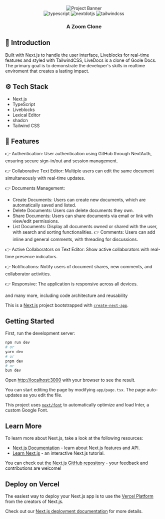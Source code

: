 <div align="center">
  <br />
      <img src="https://private-user-images.githubusercontent.com/151519281/349189110-eaaeb1f0-22da-46be-9e29-9bef70e0039d.png?jwt=eyJhbGciOiJIUzI1NiIsInR5cCI6IkpXVCJ9.eyJpc3MiOiJnaXRodWIuY29tIiwiYXVkIjoicmF3LmdpdGh1YnVzZXJjb250ZW50LmNvbSIsImtleSI6ImtleTUiLCJleHAiOjE3MjMyNjkyNTAsIm5iZiI6MTcyMzI2ODk1MCwicGF0aCI6Ii8xNTE1MTkyODEvMzQ5MTg5MTEwLWVhYWViMWYwLTIyZGEtNDZiZS05ZTI5LTliZWY3MGUwMDM5ZC5wbmc_WC1BbXotQWxnb3JpdGhtPUFXUzQtSE1BQy1TSEEyNTYmWC1BbXotQ3JlZGVudGlhbD1BS0lBVkNPRFlMU0E1M1BRSzRaQSUyRjIwMjQwODEwJTJGdXMtZWFzdC0xJTJGczMlMkZhd3M0X3JlcXVlc3QmWC1BbXotRGF0ZT0yMDI0MDgxMFQwNTQ5MTBaJlgtQW16LUV4cGlyZXM9MzAwJlgtQW16LVNpZ25hdHVyZT1iODk1MmRkNDVmZGM2YTZiYzY3M2EzOTI2OTQzNjk4NTk5ODgzNzUyMDQwZTk2ZTRhMDJiYzQ4MzkyOGU4NTE4JlgtQW16LVNpZ25lZEhlYWRlcnM9aG9zdCZhY3Rvcl9pZD0wJmtleV9pZD0wJnJlcG9faWQ9MCJ9.o6i9S0IF43EFIoMNcsSUoVs_SP1-94wxmhTN3GyAdU8" alt="Project Banner">
  <br />

  <div>
    <img src="https://img.shields.io/badge/-TypeScript-black?style=for-the-badge&logoColor=white&logo=typescript&color=3178C6" alt="typescript" />
    <img src="https://img.shields.io/badge/-Next_JS-black?style=for-the-badge&logoColor=white&logo=nextdotjs&color=000000" alt="nextdotjs" />
    <img src="https://img.shields.io/badge/-Tailwind_CSS-black?style=for-the-badge&logoColor=white&logo=tailwindcss&color=06B6D4" alt="tailwindcss" />
  </div>

  <h3 align="center">A Zoom Clone</h3>
</div>

## <a name="introduction">🤖 Introduction </a>

Built with Next.js to handle the user interface, Liveblocks for real-time features and styled with TailwindCSS, LiveDocs is a clone of Goole Docs. The primary goal is to demonstrate the developer's skills in realtime enviroment that creates a lasting impact.

## <a name="tech-stack">⚙️ Tech Stack</a>

- Next.js
- TypeScript
- Liveblocks
- Lexical Editor
- shadcn
- Tailwind CSS

## <a name="features">🔋 Features</a>
👉 Authentication: User authentication using GitHub through NextAuth, ensuring secure sign-in/out and session management.

👉 Collaborative Text Editor: Multiple users can edit the same document simultaneously with real-time updates.

👉 Documents Management:

- Create Documents: Users can create new documents, which are automatically saved and listed.
- Delete Documents: Users can delete documents they own.
- Share Documents: Users can share documents via email or link with view/edit permissions.
- List Documents: Display all documents owned or shared with the user, with search and sorting functionalities.
👉 Comments: Users can add inline and general comments, with threading for discussions.

👉 Active Collaborators on Text Editor: Show active collaborators with real-time presence indicators.

👉 Notifications: Notify users of document shares, new comments, and collaborator activities.

👉 Responsive: The application is responsive across all devices.

and many more, including code architecture and reusability

This is a [Next.js](https://nextjs.org/) project bootstrapped with [`create-next-app`](https://github.com/vercel/next.js/tree/canary/packages/create-next-app).

## Getting Started

First, run the development server:

```bash
npm run dev
# or
yarn dev
# or
pnpm dev
# or
bun dev
```

Open [http://localhost:3000](http://localhost:3000) with your browser to see the result.

You can start editing the page by modifying `app/page.tsx`. The page auto-updates as you edit the file.

This project uses [`next/font`](https://nextjs.org/docs/basic-features/font-optimization) to automatically optimize and load Inter, a custom Google Font.

## Learn More

To learn more about Next.js, take a look at the following resources:

- [Next.js Documentation](https://nextjs.org/docs) - learn about Next.js features and API.
- [Learn Next.js](https://nextjs.org/learn) - an interactive Next.js tutorial.

You can check out [the Next.js GitHub repository](https://github.com/vercel/next.js/) - your feedback and contributions are welcome!

## Deploy on Vercel

The easiest way to deploy your Next.js app is to use the [Vercel Platform](https://vercel.com/new?utm_medium=default-template&filter=next.js&utm_source=create-next-app&utm_campaign=create-next-app-readme) from the creators of Next.js.

Check out our [Next.js deployment documentation](https://nextjs.org/docs/deployment) for more details.
